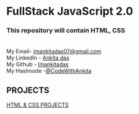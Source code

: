 # FullStack JavaScript 2.0

### This repository will contain HTML, CSS <br> <br>

My Email- imankitadas07@gmail.com <br>
My LinkedIn - [Ankita das ](https://www.linkedin.com/in/ankita-das-02669526a/ )<br>
My Github - [Imankitadas](https://github.com/imankitadas)<br>
My Hashnode -[@CodeWithAnkita](https://hashnode.com/@CodeWithAnkita )<br>

## PROJECTS
[HTML & CSS PROJECTS]()
